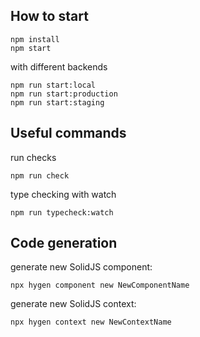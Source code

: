 ## How to start
```
npm install
npm start
```
with different backends
```
npm run start:local
npm run start:production
npm run start:staging
```

## Useful commands
run checks
```
npm run check
```
type checking with watch
```
npm run typecheck:watch
```
## Code generation

generate new SolidJS component:
```
npx hygen component new NewComponentName
```

generate new SolidJS context:
```
npx hygen context new NewContextName
```
